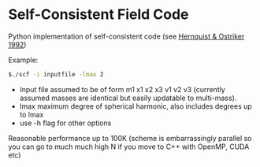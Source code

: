Self-Consistent Field Code
============================

Python implementation of self-consistent code (see [Hernquist & Ostriker 1992](http://adsabs.harvard.edu/abs/1992ApJ...386..375H))

Example:

```sh
$./scf -i inputfile -lmax 2
```
 - Input file assumed to be of form m1 x1 x2 x3 v1 v2 v3 (currently assumed masses are identical but easily updatable to multi-mass). 
 - lmax maximum degree of spherical harmonic, also includes degrees up to lmax
 - use -h flag for other options

Reasonable  performance up to 100K (scheme is embarrassingly parallel so you can go to much much high N if you move to C++ with OpenMP, CUDA etc)
